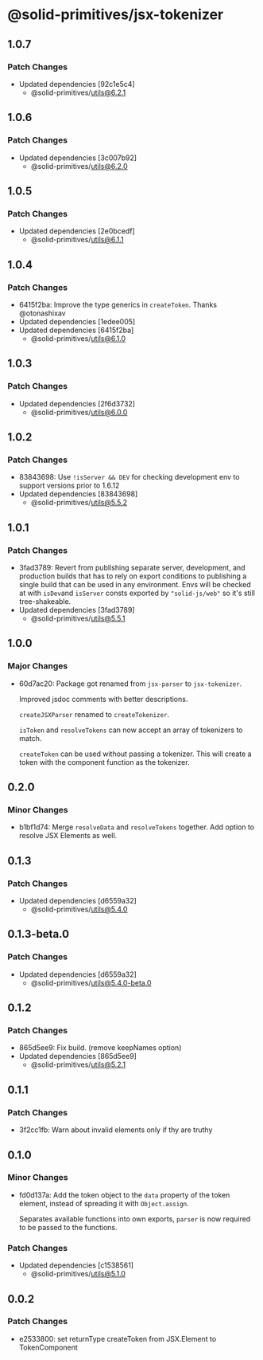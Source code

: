 # @solid-primitives/jsx-tokenizer

## 1.0.7

### Patch Changes

- Updated dependencies [92c1e5c4]
  - @solid-primitives/utils@6.2.1

## 1.0.6

### Patch Changes

- Updated dependencies [3c007b92]
  - @solid-primitives/utils@6.2.0

## 1.0.5

### Patch Changes

- Updated dependencies [2e0bcedf]
  - @solid-primitives/utils@6.1.1

## 1.0.4

### Patch Changes

- 6415f2ba: Improve the type generics in `createToken`. Thanks @otonashixav
- Updated dependencies [1edee005]
- Updated dependencies [6415f2ba]
  - @solid-primitives/utils@6.1.0

## 1.0.3

### Patch Changes

- Updated dependencies [2f6d3732]
  - @solid-primitives/utils@6.0.0

## 1.0.2

### Patch Changes

- 83843698: Use `!isServer && DEV` for checking development env to support versions prior to 1.6.12
- Updated dependencies [83843698]
  - @solid-primitives/utils@5.5.2

## 1.0.1

### Patch Changes

- 3fad3789: Revert from publishing separate server, development, and production builds that has to rely on export conditions
  to publishing a single build that can be used in any environment.
  Envs will be checked at with `isDev`and `isServer` consts exported by `"solid-js/web"` so it's still tree-shakeable.
- Updated dependencies [3fad3789]
  - @solid-primitives/utils@5.5.1

## 1.0.0

### Major Changes

- 60d7ac20: Package got renamed from `jsx-parser` to `jsx-tokenizer`.

  Improved jsdoc comments with better descriptions.

  `createJSXParser` renamed to `createTokenizer`.

  `isToken` and `resolveTokens` can now accept an array of tokenizers to match.

  `createToken` can be used without passing a tokenizer. This will create a token with the component function as the tokenizer.

## 0.2.0

### Minor Changes

- b1bf1d74: Merge `resolveData` and `resolveTokens` together. Add option to resolve JSX Elements as well.

## 0.1.3

### Patch Changes

- Updated dependencies [d6559a32]
  - @solid-primitives/utils@5.4.0

## 0.1.3-beta.0

### Patch Changes

- Updated dependencies [d6559a32]
  - @solid-primitives/utils@5.4.0-beta.0

## 0.1.2

### Patch Changes

- 865d5ee9: Fix build. (remove keepNames option)
- Updated dependencies [865d5ee9]
  - @solid-primitives/utils@5.2.1

## 0.1.1

### Patch Changes

- 3f2cc1fb: Warn about invalid elements only if thy are truthy

## 0.1.0

### Minor Changes

- fd0d137a: Add the token object to the `data` property of the token element, instead of spreading it with `Object.assign`.

  Separates available functions into own exports, `parser` is now required to be passed to the functions.

### Patch Changes

- Updated dependencies [c1538561]
  - @solid-primitives/utils@5.1.0

## 0.0.2

### Patch Changes

- e2533800: set returnType createToken from JSX.Element to TokenComponent<Token>
